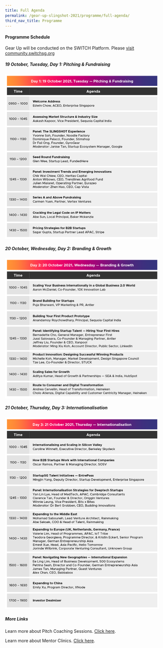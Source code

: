 ```yaml
---
title: Full Agenda
permalink: /gear-up-slingshot-2021/programme/full-agenda/
third_nav_title: Programme
---
```

#### Programme Schedule
Gear Up will be conducted on the SWITCH Platform. Please [visit community.switchsg.org](https://community.switchsg.org/)

##### 19 October, Tuesday, Day 1: Pitching & Fundraising
![Alt text for image on Isomer site](/images/SLINGSHOT_131021_GUP_Prog_Day_1_Oct21_v2_20211013.png)

##### 20 October, Wednesday, Day 2: Branding & Growth
![Alt text for image on Isomer site](/images/SLINGSHOT_131021_GUP_Prog_Day_2_Oct21_v2_20211013.png)

##### 21 October, Thursday, Day 3: Internationalisation
![Alt text for image on Isomer site](/images/SLINGSHOT_131021_GUP_Prog_Day_3_Oct21_v4_20211013.png)

##### More Links

Learn more about Pitch Coaching Sessions. [Click here](/gear-up-slingshot-2021/pitch-coaching).

Learn more about Mentor Clinics. [Click here](/gear-up-slingshot-2021/mentor-clinics).